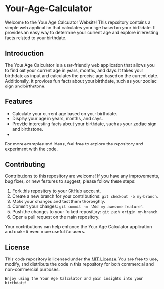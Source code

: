 # Your-Age-Calculator

Welcome to the Your Age Calculator Website! This repository contains a simple web application that calculates your age based on your birthdate. It provides an easy way to determine your current age and explore interesting facts related to your birthdate.

## Introduction

The Your Age Calculator is a user-friendly web application that allows you to find out your current age in years, months, and days. It takes your birthdate as input and calculates the precise age based on the current date. Additionally, it provides fun facts about your birthdate, such as your zodiac sign and birthstone.

## Features

- Calculate your current age based on your birthdate.
- Display your age in years, months, and days.
- Provide interesting facts about your birthdate, such as your zodiac sign and birthstone.
- 
For more examples and ideas, feel free to explore the repository and experiment with the code.

## Contributing

Contributions to this repository are welcome! If you have any improvements, bug fixes, or new features to suggest, please follow these steps:

1. Fork this repository to your GitHub account.
2. Create a new branch for your contributions: `git checkout -b my-branch`.
3. Make your changes and test them thoroughly.
4. Commit your changes: `git commit -m 'Add my awesome feature'`.
5. Push the changes to your forked repository: `git push origin my-branch`.
6. Open a pull request on the main repository.

Your contributions can help enhance the Your Age Calculator application and make it even more useful for users.

## License

This code repository is licensed under the [MIT License](LICENSE). You are free to use, modify, and distribute the code in this repository for both commercial and non-commercial purposes.
```
Enjoy using the Your Age Calculator and gain insights into your birthdate!

